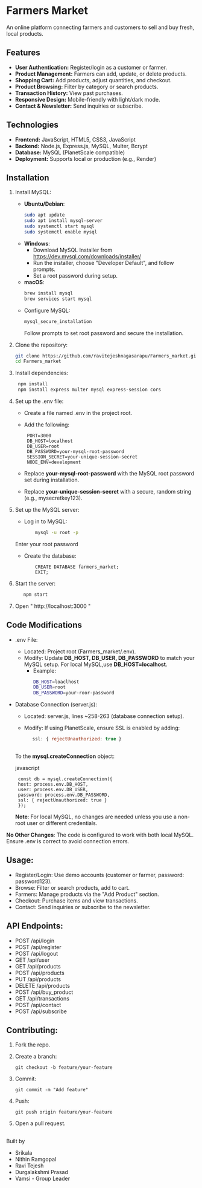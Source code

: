 # Farmers Market

An online platform connecting farmers and customers to sell and buy fresh, local products.

## Features
- **User Authentication:** Register/login as a customer or farmer.
- **Product Management:** Farmers can add, update, or delete products.
- **Shopping Cart:** Add products, adjust quantities, and checkout.
- **Product Browsing:** Filter by category or search products.
- **Transaction History:** View past purchases.
- **Responsive Design:** Mobile-friendly with light/dark mode.
- **Contact & Newsletter:** Send inquiries or subscribe.

## Technologies
- **Frontend:** JavaScript, HTML5, CSS3, JavaScript
- **Backend:** Node.js, Express.js, MySQL, Multer, Bcrypt
- **Database:** MySQL (PlanetScale compatible)
- **Deployment:** Supports local or production (e.g., Render)

## Installation

1. Install MySQL:
   - **Ubuntu/Debian**:
     ```bash
     sudo apt update
     sudo apt install mysql-server
     sudo systemctl start mysql
     sudo systemctl enable mysql
     ```
   - **Windows**:
     - Download MySQL Installer from https://dev.mysql.com/downloads/installer/
     - Run the installer, choose "Developer Default", and follow prompts.
     - Set a root password during setup.
   - **macOS**:
     ```bash
     brew install mysql
     brew services start mysql
     ```
   - Configure MySQL:
     ```bash
     mysql_secure_installation
     ```
     Follow prompts to set root password and secure the installation.

2. Clone the repository:
   ```bash
   git clone https://github.com/ravitejeshnagasarapu/Farmers_market.git
   cd Farmers_market

3. Install dependencies:
   ```bash
    npm install
    npm install express multer mysql express-session cors

4. Set up the .env file:
   - Create a file named .env in the project root.
   - Add the following:
  
          PORT=3000
          DB_HOST=localhost
          DB_USER=root
          DB_PASSWORD=your-mysql-root-password
          SESSION_SECRET=your-unique-session-secret
          NODE_ENV=development
  
    - Replace **your-mysql-root-password** with the MySQL root password set during installation.
    - Replace **your-unique-session-secret** with a secure, random string (e.g., mysecretkey123).

5. Set up the MySQL server:
   - Log in to MySQL:
     ```bash
         mysql -u root -p
    Enter your root password
   - Create the database:
      ```MySQL
          CREATE DATABASE farmers_market;
          EXIT;

6. Start the server:
   ```bash
      npm start

7. Open " http://localhost:3000 "


## Code Modifications
- .env File:
     - Located: Project root (Farmers_market/.env).
     - Modify: Update **DB_HOST, DB_USER, DB_PASSWORD** to match your MySQL setup. For local           MySQL,use **DB_HOST=localhost**.
       - Example:
         ```bash
         DB_HOST=loaclhost
         DB_USER=root
         DB_PASSWORD=your-roor-password

 - Database Connection (server.js):
      - Located: server.js, lines ~258-263 (database connection setup).
      - Modify: If using PlanetScale, ensure SSL is enabled by adding:
        
        ```javascript
           ssl: { rejectUnauthorized: true }
      
      To the **mysql.createConnection** object:
      
      javascript
      
        const db = mysql.createConnection({
        host: process.env.DB_HOST,
        user: process.env.DB_USER,
        password: process.env.DB_PASSWORD,
        ssl: { rejectUnauthorized: true }
        });
      
      **Note**: For local MySQL, no changes are needed unless you use a non-root user or 
         different credentials.

**No Other Changes**: The code is configured to work with both local MySQL. Ensure .env is correct to avoid connection errors.


## Usage:
   - Register/Login: Use demo accounts (customer or farmer, password: password123).
   - Browse: Filter or search products, add to cart.
   - Farmers: Manage products via the "Add Product" section.
   - Checkout: Purchase items and view transactions.
   - Contact: Send inquiries or subscribe to the newsletter.

## API Endpoints:
 - POST /api/login
 - POST /api/register
 - POST /api/logout
 - GET /api/user
 - GET /api/products
 - POST /api/products
 - PUT /api/products
 - DELETE /api/products
 - POST /api/buy_product
 - GET /api/transactions
 - POST /api/contact
 - POST /api/subscribe


## Contributing:
1. Fork the repo.
2. Create a branch:

       git checkout -b feature/your-feature

3. Commit:

       git commit -m "Add feature"

4. Push:

       git push origin feature/your-feature

5. Open a pull request.

##
 Built by
 - Srikala
 - Nithin Ramgopal
 - Ravi Tejesh
 - Durgalakshmi Prasad
 - Vamsi - Group Leader
##
